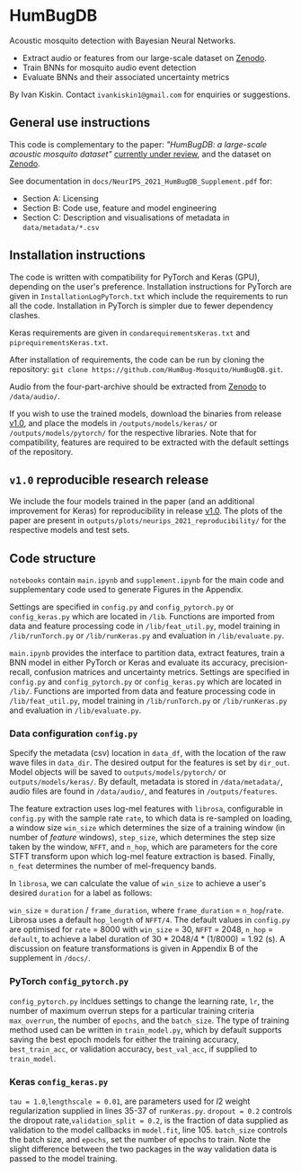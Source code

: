 # HumBugDB
Acoustic mosquito detection with Bayesian Neural Networks.

* Extract audio or features from our large-scale dataset on [Zenodo](https://zenodo.org/record/4904800).
* Train BNNs for mosquito audio event detection
* Evaluate BNNs and their associated uncertainty metrics

By Ivan Kiskin. Contact `ivankiskin1@gmail.com` for enquiries or suggestions.

## General use instructions
This code is complementary to the paper: *"HumBugDB: a large-scale acoustic mosquito dataset"* [currently under review](https://neurips.cc/Conferences/2021/CallForDatasetsBenchmarks#:~:text=NeurIPS%202021%20Datasets%20and%20Benchmarks,how%20to%20improve%20dataset%20development.), and the dataset on [Zenodo](https://zenodo.org/record/4904800).

See documentation in `docs/NeurIPS_2021_HumBugDB_Supplement.pdf` for:
* Section A: Licensing
* Section B: Code use, feature and model engineering
* Section C: Description and visualisations of metadata in `data/metadata/*.csv` 

## Installation instructions
The code is written with compatibility for PyTorch and Keras (GPU), depending on the user's preference. Installation instructions for PyTorch are given in `InstallationLogPyTorch.txt` which include the requirements to run all the code. Installation in PyTorch is simpler due to fewer dependency clashes. 

Keras requirements are given in `condarequirementsKeras.txt` and `piprequirementsKeras.txt`. 

After installation of requirements, the code can be run by cloning the repository:
`git clone https://github.com/HumBug-Mosquito/HumBugDB.git`.

Audio from the four-part-archive should be extracted from [Zenodo](https://zenodo.org/record/4904800) to `/data/audio/`.

If you wish to use the trained models, download the binaries from release [v1.0](https://github.com/HumBug-Mosquito/HumBugDB/releases), and place the models in `/outputs/models/keras/` or `/outputs/models/pytorch/` for the respective libraries. Note that for compatibility, features are required to be extracted with the default settings of the repository.

## `v1.0` reproducible research release
We include the four models trained in the paper (and an additional improvement for Keras) for reproducibility in release [v1.0](https://github.com/HumBug-Mosquito/HumBugDB/releases). The plots of the paper are present in `outputs/plots/neurips_2021_reproducibility/` for the respective models and test sets. 

## Code structure
`notebooks` contain `main.ipynb` and `supplement.ipynb` for the main code and supplementary code used to generate Figures in the Appendix.

Settings are specified in `config.py` and `config_pytorch.py` or `config_keras.py` which are located in `/lib`. Functions are imported from data and feature processing code in `/lib/feat_util.py`, model training in `/lib/runTorch.py` or `/lib/runKeras.py` and evaluation in `/lib/evaluate.py`.

`main.ipynb` provides the interface to partition data, extract features, train a BNN model in either PyTorch or Keras and evaluate its accuracy, precision-recall, confusion matrices and uncertainty metrics. Settings are specified in `config.py` and `config_pytorch.py` or `config_keras.py` which are located in `/lib/`. Functions are imported from data and feature processing code in `/lib/feat_util.py`, model training in `/lib/runTorch.py` or `/lib/runKeras.py` and evaluation in `/lib/evaluate.py`.

### Data configuration `config.py`
Specify the metadata (csv) location in `data_df`, with the location of the raw wave files in `data_dir`. The desired output for the features is set by `dir_out`. Model objects will be saved to `outputs/models/pytorch/` or `outputs/models/keras/`. By default, metadata is stored in `/data/metadata/`, audio files are found in `/data/audio/`, and features in `/outputs/features`.

The feature extraction uses log-mel features with `librosa`, configurable in `config.py` with the sample rate `rate`, to which data is re-sampled on loading, a window size `win_size` which determines the size of a training window (in number of _feature_ windows), `step_size`, which determines the step size taken by the window, `NFFT`, and `n_hop`, which are parameters for the core STFT transform upon which log-mel feature extraction is based. Finally, `n_feat` determines the number of mel-frequency bands.

In `librosa`, we can calculate the value of `win_size` to achieve a user's desired `duration` for a label as follows:

`win_size` = `duration` / `frame_duration`, where `frame_duration` = `n_hop`/`rate`. Librosa uses a default `hop_length` of `NFFT/4`.
The default values in `config.py` are optimised for `rate` = 8000 with  `win_size` = 30, `NFFT` = 2048, `n_hop` = `default`,  to achieve a label duration of 30 * 2048/4 * (1/8000) = 1.92 (s). A discussion on feature transformations is given in Appendix B of the supplement in `/docs/`.

### PyTorch `config_pytorch.py`
`config_pytorch.py` incldues settings to change the learning rate, `lr`, the number of maximum overrun steps for a particular training criteria `max_overrun`, the number of `epochs`, and the `batch_size`. The type of training method used can be written in `train_model.py`, which by default supports saving the best epoch models for either the training accuracy, `best_train_acc`, or validation accuracy, `best_val_acc`, if supplied to `train_model`.

### Keras `config_keras.py`
`tau = 1.0`,`lengthscale = 0.01`, are parameters used for $l2$ weight regularization supplied in lines 35-37 of `runKeras.py`. `dropout = 0.2` controls the dropout rate,`validation_split = 0.2`, is the fraction of data supplied as validation to the model callbacks in `model.fit`, line 105. `batch_size` controls the batch size, and `epochs`, set the number of epochs to train. Note the slight difference between the two packages in the way validation data is passed to the model training.

